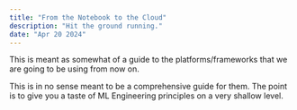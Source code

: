 ```yaml
---
title: "From the Notebook to the Cloud"
description: "Hit the ground running."
date: "Apr 20 2024"
---
```


This is meant as somewhat of a guide to the platforms/frameworks that we are going to be using from now on.

This is in no sense meant to be a comprehensive guide for them. The point is to give you a taste of ML Engineering principles on a very shallow level.

